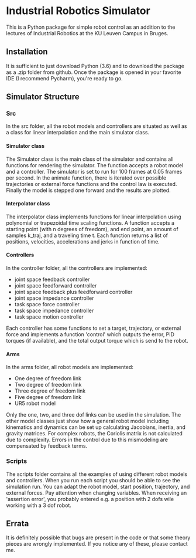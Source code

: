 # Industrial Robotics Simulator

This is a Python package for simple robot control as an addition to the lectures
of Industrial Robotics at the KU Leuven Campus in Bruges.

## Installation

It is sufficient to just download Python (3.6) and to download the package as a .zip folder from github.
Once the package is opened in your favorite IDE (I recommend Pycharm), you're ready to go.

## Simulator Structure

### Src

In the src folder, all the robot models and controllers are situated as well as a class for
linear interpolation and the main simulator class.

#### Simulator class

The Simulator class is the main class of the simulator and contains all functions for rendering the simulator.
The function accepts a robot model and a controller. The simulator is set to run for 100 frames at 0.05
frames per second. In the animate function, there is iterated over possible trajectories or external force
functions and the control law is executed. Finally the model is stepped one forward and the results are plotted.

#### Interpolator class

The interpolator class implements functions for linear interpolation using polynomial or trapezoidal
time scaling functions. A function accepts a starting point (with n degrees of freedom),
and end point, an amount of samples k_traj, and a traveling time t. Each function returns a list of
positions, velocities, accelerations and jerks in function of time.

#### Controllers

In the controller folder, all the controllers are implemented:

-   joint space feedback controller
-   joint space feedforward controller
-   joint space feedback plus feedforward controller
-   joint space impedance controller
-   task space force controller
-   task space impedance controller
-   task space motion controller

Each controller has some functions to set a target, trajectory, or external force and implements a function 'control'
which outputs the error, PID torques (if available), and the total output torque which is send to the robot.

#### Arms

In the arms folder, all robot models are implemented:

-   One degree of freedom link
-   Two degree of freedom link
-   Three degree of freedom link
-   Five degree of freedom link
-   UR5 robot model

Only the one, two, and three dof links can be used in the simulation. The other model classes just show how a general
robot model including kinematics and dynamics can be set up calculating Jacobians, inertia, and gravity matrices.
For complex robots, the Coriolis matrix is not calculated due to complexity. Errors in the control due to this
mismodeling are compensated by feedback terms.

### Scripts

The scripts folder contains all the examples of using different robot models and controllers.
When you run each script you should be able to see the simulation run. You can adapt the robot model,
start position, trajectory, and external forces. Pay attention when changing variables. When receiving an
'assertion error', you probably entered e.g. a position with 2 dofs wile working with a 3 dof robot.

## Errata

It is definitely possible that bugs are present in the code or that some theory pieces are wrongly implemented.
If you notice any of these, please contact me.


